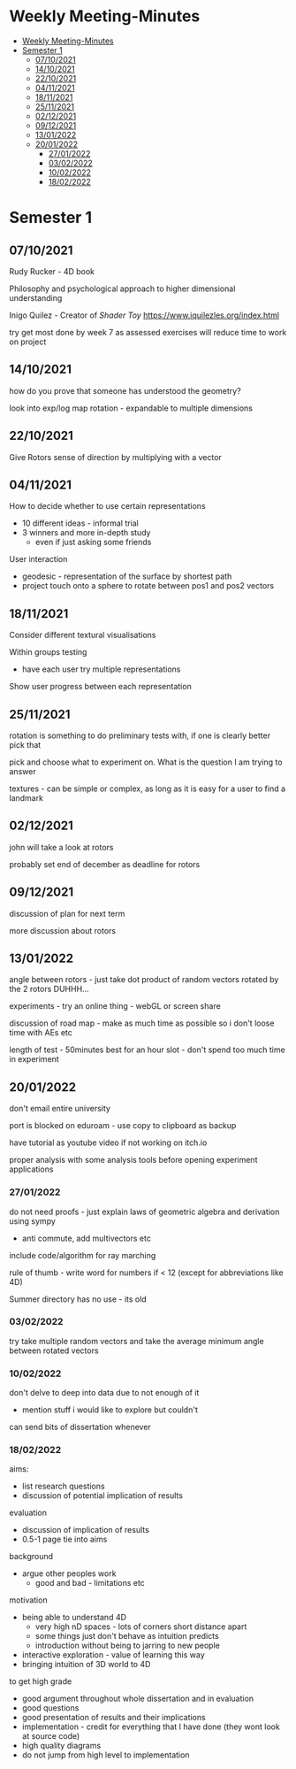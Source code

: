 # Weekly Meeting-Minutes

- [Weekly Meeting-Minutes](#weekly-meeting-minutes)
- [Semester 1](#semester-1)
  - [07/10/2021](#07102021)
  - [14/10/2021](#14102021)
  - [22/10/2021](#22102021)
  - [04/11/2021](#04112021)
  - [18/11/2021](#18112021)
  - [25/11/2021](#25112021)
  - [02/12/2021](#02122021)
  - [09/12/2021](#09122021)
  - [13/01/2022](#13012022)
  - [20/01/2022](#20012022)
    - [27/01/2022](#27012022)
    - [03/02/2022](#03022022)
    - [10/02/2022](#10022022)
    - [18/02/2022](#18022022)

# Semester 1
## 07/10/2021

Rudy Rucker - 4D book

Philosophy and psychological approach to higher dimensional understanding

Inigo Quilez - Creator of *Shader Toy*
https://www.iquilezles.org/index.html

try get most done by week 7 as assessed exercises will reduce time to work on project

## 14/10/2021

how do you prove that someone has understood the geometry?

look into exp/log map rotation - expandable to multiple dimensions

## 22/10/2021

Give Rotors sense of direction by multiplying with a vector

## 04/11/2021

How to decide whether to use certain representations
 - 10 different ideas - informal trial  
 - 3 winners and more in-depth study  
   - even if just asking some friends

User interaction
 - geodesic - representation of the surface by shortest path
 - project touch onto a sphere to rotate between pos1 and pos2 vectors

## 18/11/2021

Consider different textural visualisations

Within groups testing
 - have each user try multiple representations

Show user progress between each representation

## 25/11/2021

rotation is something to do preliminary tests with, if one is clearly better pick that

pick and choose what to experiment on. What is the question I am trying to answer

textures - can be simple or complex, as long as it is easy for a user to find a landmark

## 02/12/2021

john will take a look at rotors

probably set end of december as deadline for rotors

## 09/12/2021

discussion of plan for next term

more discussion about rotors

## 13/01/2022

angle between rotors - just take dot product of random vectors rotated by the 2 rotors DUHHH...

experiments - try an online thing - webGL or screen share

discussion of road map - make as much time as possible so i don't loose time with AEs etc

length of test - 50minutes best for an hour slot - don't spend too much time in experiment

## 20/01/2022

don't email entire university

port is blocked on eduroam - use copy to clipboard as backup

have tutorial as youtube video if not working on itch.io

proper analysis with some analysis tools before opening experiment applications

### 27/01/2022

do not need proofs - just explain laws of geometric algebra and derivation using sympy
 - anti commute, add multivectors etc

include code/algorithm for ray marching

rule of thumb - write word for numbers if < 12 (except for abbreviations like 4D)

Summer directory has no use - its old

### 03/02/2022

try take multiple random vectors and take the average minimum angle between rotated vectors

### 10/02/2022

don't delve to deep into data due to not enough of it
 - mention stuff i would like to explore but couldn't

can send bits of dissertation whenever

### 18/02/2022

aims:
 - list research questions
 - discussion of potential implication of results

evaluation
 - discussion of implication of results
 - 0.5-1 page tie into aims

background
 - argue other peoples work
   - good and bad - limitations etc

motivation
 - being able to understand 4D
   - very high nD spaces - lots of corners short distance apart
   - some things just don't behave as intuition predicts
   - introduction without being to jarring to new people
 - interactive exploration - value of learning this way
 - bringing intuition of 3D world to 4D

to get high grade
 - good argument throughout whole dissertation and in evaluation
 - good questions
 - good presentation of results and their implications
 - implementation - credit for everything that I have done (they wont look at source code)
 - high quality diagrams
 - do not jump from high level to implementation